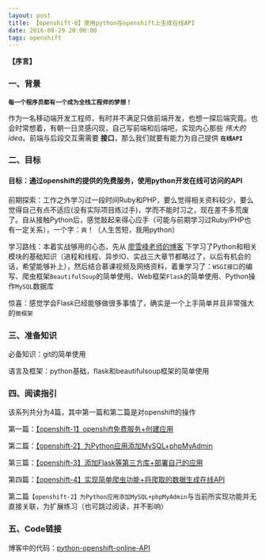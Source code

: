 ```yaml
---
layout: post
title: 【openshift-0】使用python在openshift上生成在线API
date: 2016-08-29 20:00:00
tags: openshift
---
```


**【序言】**

### 一、背景

**`每一个程序员都有一个成为全栈工程师的梦想！`**

作为一名移动端开发工程师，有时并不满足只做前端开发，也想一探后端究竟。也会时常想着，有朝一日灵感闪现，自己写前端和后端吧，实现内心那些 *伟大的idea*。前端与后段交互需需要 **接口**，那么我们就要有能力为自己提供 **`在线API`**

### 二、目标

#### **目标：通过openshift的提供的免费服务，使用python开发在线可访问的API**

前期探索：工作之外学习过一段时间Ruby和PHP，要么觉得相关资料较少，要么觉得自己有点不适应(没有实际项目练过手)，学而不能时习之，现在差不多荒废了。自从接触Python后，感觉敲起来得心应手（可能与前期学习过Ruby/PHP也有一定关系），一个字：`爽`！（人生苦短，我用python）

学习路线：本着实战够用的心态，先从 [廖雪峰老师的博客](http://www.liaoxuefeng.com/) 下学习了Python和相关模块的基础知识（进程和线程、异步IO、实战三大章节都略过了，以后有机会的话，希望能够补上），然后结合慕课视频及网络资料，着重学习了：`WSGI接口`的编写、爬虫框架`BeautifulSoup`的简单使用、Web框架`Flask`的简单使用、Python操作`MySQL`数据库

惊喜：感觉学会Flask已经能够做很多事情了，确实是一个上手简单并且非常强大的`微框架`



### 三、准备知识

必备知识：git的简单使用

语言及框架：python基础，flask和beautifulsoup框架的简单使用

### 四、阅读指引

该系列共分为4篇，其中第一篇和第二篇是对openshift的操作

第一篇：[【openshift-1】openshift免费服务+创建应用](http://yunschou.github.io/2016/08/openshift-guide-1/)

第二篇：[【openshift-2】为Python应用添加MySQL+phpMyAdmin](http://yunschou.github.io/2016/08/openshift-guide-2/)

第三篇：[【openshift-3】添加Flask等第三方库+部署自己的应用](http://yunschou.github.io/2016/09/openshift-guide-3/)

第四篇：[【openshift-4】实现简单爬虫功能+将爬取的数据生成在线API](http://yunschou.github.io/2016/09/openshift-guide-4/)

第二篇`【openshift-2】为Python应用添加MySQL+phpMyAdmin`与当前所实现功能并无直接关联，为扩展练习（也可跳过阅读，并不影响）

### 五、Code链接

博客中的代码：[python-openshift-online-API](https://github.com/YunsChou/PythonCode/tree/master/python-openshift-online-API)

